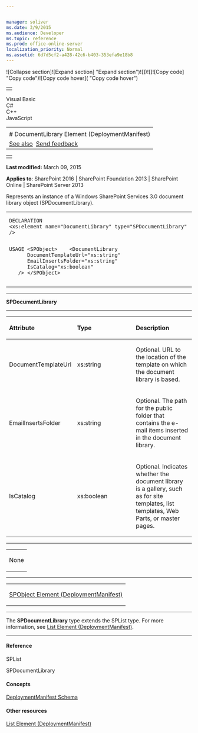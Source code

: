 ```yaml
---


manager: soliver
ms.date: 3/9/2015
ms.audience: Developer
ms.topic: reference
ms.prod: office-online-server
localization_priority: Normal
ms.assetid: 6d7d5cf2-a428-42c6-b403-353efa9e18b8
---
```


![Collapse
section]![Expand
section] "Expand section")![]()![])![]![]()![Copy
code] "Copy code")![Copy code
hover]( "Copy code hover")
<table>
<tbody>
<tr class="odd">
<td align="left"></td>
</tr>
</tbody>
</table>

Visual Basic  
C\#  
C++  
JavaScript  

<table>
<tbody>
<tr class="odd">
<td align="left"><span id="runningHeaderText"></span></td>
</tr>
<tr class="even">
<td align="left"># DocumentLibrary Element (DeploymentManifest)</td>
</tr>
<tr class="odd">
<td align="left"><a href="#seeAlsoToggle">See also</a>  <span id="headfeedbackarea" class="feedbackhead"><a href="javascript:SubmitFeedback(&#39;docthis@Microsoft.com&#39;,&#39;&#39;,&#39;&#39;,&#39;&#39;,&#39;1.0.18082.1225&#39;,&#39;%0\dThank%20you%20for%20your%20feedback.%20The%20developer%20writing%20teams%20use%20your%20feedback%20to%20improve%20documentation.%20While%20we%20are%20reviewing%20your%20feedback,%20we%20may%20send%20you%20e-mail%20to%20ask%20for%20clarification%20or%20feedback%20on%20a%20solution.%20We%20do%20not%20use%20your%20e-mail%20address%20for%20any%20other%20purpose%20and%20we%20delete%20it%20after%20we%20finish%20our%20review.%0\AFor%20further%20information%20about%20the%20privacy%20policies%20of%20Microsoft,%20please%20see%20http://privacy.microsoft.com/en-us/default.aspx.%0\A%0\d&#39;,&#39;Customer%20feedback&#39;);">Send feedback</a></span></td>
</tr>
</tbody>
</table>

<table>
<colgroup>
<col width="100%" />
</colgroup>
<tbody>
<tr class="odd">
<td align="left"></td>
</tr>
</tbody>
</table>

**Last modified:** March 09, 2015

**Applies to**: SharePoint 2016 | SharePoint Foundation 2013 |
SharePoint Online | SharePoint Server 2013

Represents an instance of a Windows SharePoint Services 3.0 document
library object (<span sdata="cer"
target="T:Microsoft.SharePoint.SPDocumentLibrary"><span
class="nolink">SPDocumentLibrary</span></span>).

<span codelanguage="other"></span>
<table>
<colgroup>
<col width="100%" />
</colgroup>
<tbody>
<tr class="odd">
<td align="left"><pre><code>DECLARATION
&lt;xs:element name=&quot;DocumentLibrary&quot; type=&quot;SPDocumentLibrary&quot; /&gt;

USAGE
&lt;SPObject&gt;
   &lt;DocumentLibrary
      DocumentTemplateUrl=&quot;xs:string&quot;
      EmailInsertsFolder=&quot;xs:string&quot;
      IsCatalog=&quot;xs:boolean&quot;
   /&gt;
&lt;/SPObject&gt;</code></pre></td>
</tr>
</tbody>
</table>


-----------------------------------------------------------------------------------------------------------------------------------------------------------------------------------------

**SPDocumentLibrary**


-----------------------------------------------------------------------------------------------------------------------------------------------------------------------------------------------

<table>
<colgroup>
<col width="33%" />
<col width="33%" />
<col width="33%" />
</colgroup>
<thead>
<tr class="header">
<th align="left"><p>Attribute</p></th>
<th align="left"><p>Type</p></th>
<th align="left"><p>Description</p></th>
</tr>
</thead>
<tbody>
<tr class="odd">
<td align="left"><p>DocumentTemplateUrl</p></td>
<td align="left"><p>xs:string</p></td>
<td align="left"><p>Optional. URL to the location of the template on which the document library is based.</p></td>
</tr>
<tr class="even">
<td align="left"><p>EmailInsertsFolder</p></td>
<td align="left"><p>xs:string</p></td>
<td align="left"><p>Optional. The path for the public folder that contains the e-mail items inserted in the document library.</p></td>
</tr>
<tr class="odd">
<td align="left"><p>IsCatalog</p></td>
<td align="left"><p>xs:boolean</p></td>
<td align="left"><p>Optional. Indicates whether the document library is a gallery, such as for site templates, list templates, Web Parts, or master pages.</p></td>
</tr>
</tbody>
</table>


---------------------------------------------------------------------------------------------------------------------------------------------------------------------------------------------------

<table>
<colgroup>
<col width="100%" />
</colgroup>
<tbody>
<tr class="odd">
<td align="left"><p>None</p></td>
</tr>
</tbody>
</table>


----------------------------------------------------------------------------------------------------------------------------------------------------------------------------------------------------

<table>
<colgroup>
<col width="100%" />
</colgroup>
<tbody>
<tr class="odd">
<td align="left"><p><span sdata="link"><a href="spobject-element-deploymentmanifest.md">SPObject Element (DeploymentManifest)</a></span></p></td>
</tr>
</tbody>
</table>


----------------------------------------------------------------------------------------------------------------------------------------------------------------------------------------------------------------------------

The **SPDocumentLibrary** type extends the
<span sdata="cer" target="T:Microsoft.SharePoint.SPList"><span
class="nolink">SPList</span></span> type. For more information, see
[List Element
(DeploymentManifest)](list-element-deploymentmanifest.md)</span>.


-------------------------------------------------------------------------------------------------------------------------------------------------------------------------------------------

#### Reference

<span sdata="cer" target="T:Microsoft.SharePoint.SPList"><span
class="nolink">SPList</span></span>

<span sdata="cer"
target="T:Microsoft.SharePoint.SPDocumentLibrary"><span
class="nolink">SPDocumentLibrary</span></span>

#### Concepts

[DeploymentManifest
Schema](deploymentmanifest-schema.md)</span>

#### Other resources

[List Element
(DeploymentManifest)](list-element-deploymentmanifest.md)</span>








